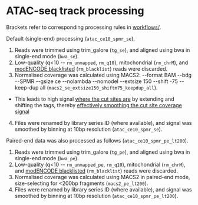 # ATAC-seq track processing
Brackets refer to corresponding processing rules in [workflows/](/workflows/).

Default (single-end) processing (`atac_ce10_spmr_se`).

1. Reads were trimmed using trim_galore (`tg_se`), and aligned using bwa in single-end mode (`bwa_se`).
2. Low-quality (q<10 -- `rm_unmapped`, `rm_q10`), mitochondrial (`rm_chrM`), and [modENCODE blacklisted](https://www.encodeproject.org/comparative/regulation/#Wormset5) (`rm_blacklist`) reads were discarded.
3. Normalised coverage was calculated using MACS2: --format BAM --bdg --SPMR --gsize ce --nolambda --nomodel --extsize 150 --shift -75 --keep-dup all (`macs2_se_extsize150_shiftm75_keepdup_all`).
  * This leads to high signal [where the cut sites are](https://github.com/taoliu/MACS/issues/145) by extending and shifting the tags, thereby [effectively smoothing the cut site coverage signal](https://groups.google.com/forum/#!topic/macs-announcement/4OCE59gkpKYs)
4. Files were renamed by library series ID (where available), and signal was smoothed by binning at 10bp resolution (`atac_ce10_spmr_se`).

Paired-end data was also processed as follows (`atac_ce10_spmr_pe_lt200`).

1. Reads were trimmed using trim_galore (`tg_pe`), and aligned using bwa in single-end mode (`bwa_pe`).
2. Low-quality (q<10 -- `rm_unmapped_pe`, `rm_q10`), mitochondrial (`rm_chrM`), and [modENCODE blacklisted](https://www.encodeproject.org/comparative/regulation/#Wormset5) (`rm_blacklist`) reads were discarded.
3. Normalised coverage was calculated using MACS2 in paired-end mode, size-selecting for <200bp fragments (`macs2_pe_lt200`).
4. Files were renamed by library series ID (where available), and signal was smoothed by binning at 10bp resolution (`atac_ce10_spmr_pe_lt200`).
